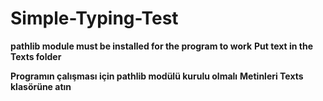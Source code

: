# Simple-Typing-Test

**__pathlib module__ must be installed for the program to work**
**Put text in the __Texts__ folder** 

**Programın çalışması için __pathlib modülü__ kurulu olmalı**
**Metinleri __Texts__ klasörüne atın**
